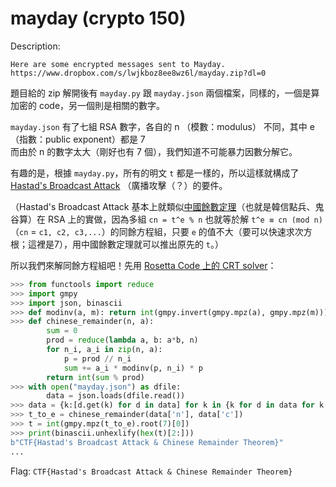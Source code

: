 # mayday (crypto 150)

Description:
```
Here are some encrypted messages sent to Mayday.
https://www.dropbox.com/s/lwjkboz8ee8wz6l/mayday.zip?dl=0
```

題目給的 zip 解開後有 `mayday.py` 跟 `mayday.json` 兩個檔案，同樣的，一個是算加密的 code，另一個則是相關的數字。

`mayday.json` 有了七組 RSA 數字，各自的 n （模數：modulus） 不同，其中 e （指數：public exponent）都是 7<br>
而由於 n 的數字太大（剛好也有 7 個），我們知道不可能暴力因數分解它。

有趣的是，根據 `mayday.py`，所有的明文 `t` 都是一樣的，所以這樣就構成了 [Hastad's Broadcast Attack](https://en.wikipedia.org/wiki/Coppersmith%27s_Attack#H.C3.A5stad.27s_Broadcast_Attack) （廣播攻擊（？）的要件。

（Hastad's Broadcast Attack 基本上就類似[中國餘數定理](https://market.cloud.edu.tw/content/senior/math/tn_t2/math05/math_magic/1/1-6.htm)（也就是韓信點兵、鬼谷算）在 RSA 上的實做，因為多組 `cn = t^e % n` 也就等於解 `t^e ≡ cn (mod n)` （`cn` = `c1, c2, c3,...`）的同餘方程組，只要 `e` 的值不大（要可以快速求次方根；這裡是7），用中國餘數定理就可以推出原先的 `t`。）

所以我們來解同餘方程組吧！先用 [Rosetta Code 上的 CRT solver](http://rosettacode.org/wiki/Chinese_remainder_theorem#Python)：

```python
>>> from functools import reduce
>>> import gmpy
>>> import json, binascii
>>> def modinv(a, m): return int(gmpy.invert(gmpy.mpz(a), gmpy.mpz(m)))
>>> def chinese_remainder(n, a):
        sum = 0
        prod = reduce(lambda a, b: a*b, n)
        for n_i, a_i in zip(n, a):
            p = prod // n_i
            sum += a_i * modinv(p, n_i) * p
        return int(sum % prod)
>>> with open("mayday.json") as dfile:
        data = json.loads(dfile.read())
>>> data = {k:[d.get(k) for d in data] for k in {k for d in data for k in d}}
>>> t_to_e = chinese_remainder(data['n'], data['c'])
>>> t = int(gmpy.mpz(t_to_e).root(7)[0])
>>> print(binascii.unhexlify(hex(t)[2:]))
b"CTF{Hastad's Broadcast Attack & Chinese Remainder Theorem}"
...
```

Flag: `CTF{Hastad's Broadcast Attack & Chinese Remainder Theorem}`
